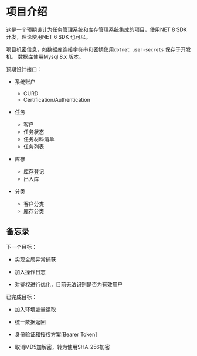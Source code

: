 # 项目介绍

这是一个预期设计为任务管理系统和库存管理系统集成的项目，使用NET 8 SDK 开发，理论使用NET 6 SDK 也可以。

项目机密信息，如数据库连接字符串和密钥使用`dotnet user-secrets` 保存于开发机。
数据库使用Mysql 8.x 版本。

预期设计接口：

- 系统账户
    - CURD
    - Certification/Authentication

- 任务
    - 客户
    - 任务状态
    - 任务材料清单
    - 任务列表

- 库存
    - 库存登记
    - 出入库

- 分类
    - 客户分类
    - 库存分类


## 备忘录

下一个目标：

- 实现全局异常捕获

- 加入操作日志

- 对鉴权进行优化，目前无法识别是否为有效用户

已完成目标：

- 加入环境变量读取

- 统一数据返回

- 身份验证和授权方案[Bearer Token]

- 取消MD5加解密，转为使用SHA-256加密

